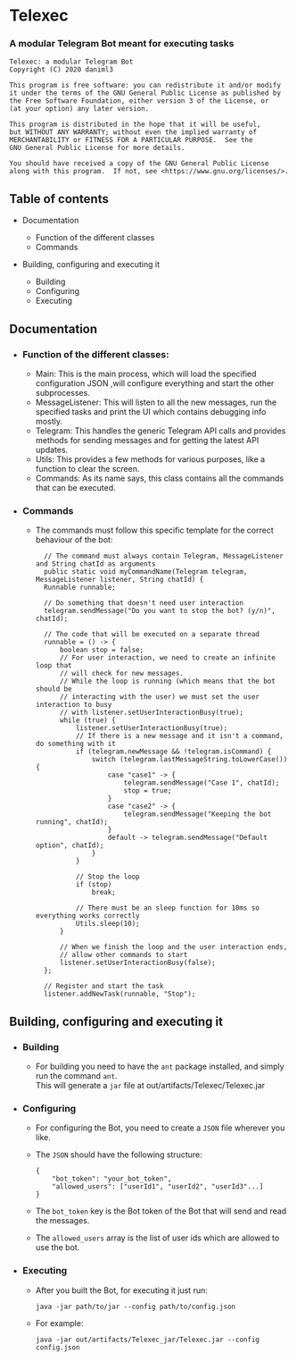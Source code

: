 # Telexec

### A  modular Telegram Bot meant for executing tasks

    Telexec: a modular Telegram Bot
    Copyright (C) 2020 daniml3

    This program is free software: you can redistribute it and/or modify
    it under the terms of the GNU General Public License as published by
    the Free Software Foundation, either version 3 of the License, or
    (at your option) any later version.

    This program is distributed in the hope that it will be useful,
    but WITHOUT ANY WARRANTY; without even the implied warranty of
    MERCHANTABILITY or FITNESS FOR A PARTICULAR PURPOSE.  See the
    GNU General Public License for more details.

    You should have received a copy of the GNU General Public License
    along with this program.  If not, see <https://www.gnu.org/licenses/>.

## Table of contents
* Documentation
    * Function of the different classes
    * Commands
    
* Building, configuring and executing it
    * Building
    * Configuring
    * Executing

## Documentation
* ### Function of the different classes:
   * Main: This is the main process, which will load the specified configuration JSON
     ,will configure everything and start the other subprocesses.
   * MessageListener: This will listen to all the new messages, run the specified tasks
     and print the UI which contains debugging info mostly.
   * Telegram: This handles the generic Telegram API calls and provides methods
     for sending messages and for getting the latest API updates.
   * Utils: This provides a few methods for various purposes, like a function to
     clear the screen.
   * Commands: As its name says, this class contains all the commands that can be executed.
    
* ### Commands
    * The commands must follow this specific template for the correct behaviour of the bot:
      ```
        // The command must always contain Telegram, MessageListener and String chatId as arguments
        public static void myCommandName(Telegram telegram, MessageListener listener, String chatId) {
        Runnable runnable;
      
        // Do something that doesn't need user interaction
        telegram.sendMessage("Do you want to stop the bot? (y/n)", chatId);

        // The code that will be executed on a separate thread
        runnable = () -> {
            boolean stop = false;
            // For user interaction, we need to create an infinite loop that
            // will check for new messages.
            // While the loop is running (which means that the bot should be
            // interacting with the user) we must set the user interaction to busy
            // with listener.setUserInteractionBusy(true);
            while (true) {
                listener.setUserInteractionBusy(true);
                // If there is a new message and it isn't a command, do something with it
                if (telegram.newMessage && !telegram.isCommand) {
                    switch (telegram.lastMessageString.toLowerCase()) {
                        case "case1" -> {
                            telegram.sendMessage("Case 1", chatId);
                            stop = true;
                        }
                        case "case2" -> {
                            telegram.sendMessage("Keeping the bot running", chatId);
                        }
                        default -> telegram.sendMessage("Default option", chatId);
                    }
                }
      
                // Stop the loop
                if (stop)
                    break;
      
                // There must be an sleep function for 10ms so everything works correctly
                Utils.sleep(10);
            }
      
            // When we finish the loop and the user interaction ends,
            // allow other commands to start
            listener.setUserInteractionBusy(false);
        };

        // Register and start the task
        listener.addNewTask(runnable, "Stop");
      ```
      
## Building, configuring and executing it
* ### Building
    * For building you need to have the `ant` package installed, and simply run the command `ant`.\
      This will generate a `jar` file at out/artifacts/Telexec/Telexec.jar
      
* ### Configuring
    * For configuring the Bot, you need to create a `JSON` file wherever you like.
    * The `JSON` should have the following structure:
      ```
      {
          "bot_token": "your_bot_token",
          "allowed_users": ["userId1", "userId2", "userId3"...]
      }
      ```
      
    * The `bot_token` key is the Bot token of the Bot that will send and read the messages.
    * The `allowed_users` array is the list of user ids which are allowed to use the bot.
    
* ### Executing
    * After you built the Bot, for executing it just run:
        ```
        java -jar path/to/jar --config path/to/config.json
        ```
    * For example:
        ```
        java -jar out/artifacts/Telexec_jar/Telexec.jar --config config.json
        ```
